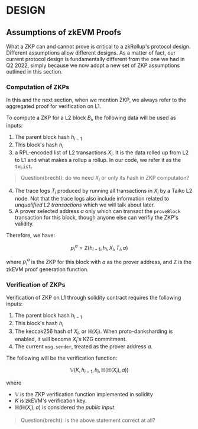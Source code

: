 # DESIGN

## Assumptions of zkEVM Proofs

What a ZKP can and cannot prove is critical to a zkRollup's protocol design. Different assumptions allow different designs. As a matter of fact, our current protocol design is fundamentally different from the one we had in Q2 2022, simply because we now adopt a new set of ZKP assumptions outlined in this section.


### Computation of ZKPs

In this and the next section, when we mention ZKP, we always refer to the aggregated proof for verification on L1.

To compute a ZKP for a L2 block $B_i$, the following data will be used as inputs:

1. The parent block hash $h_{i-1}$
1. This block's hash $h_i$
1. a RPL-encoded list of L2 transactions $X_i$. It is the data rolled up from L2 to L1 and what makes a rollup a rollup. In our code, we refer it as the `txList`.

> Question(brecht): do we need $X_i$ or only its hash in ZKP computaton?

4. The trace logs $T_i$ produced by running all transactions in $X_i$ by a Taiko L2 node. Not that the trace logs also include information related to *unqualified L2 transactions* which we will talk about later.
5. A prover selected address $a$ only which can transact the `proveBlock` transaction for this block, though anyone else can verifiy the ZKP's validity.

Therefore, we have:

$$ p_i^a =  \mathbb{Z}(h_{i-1}, h_i, X_i, T_i, a)      $$

where $p_i^a$ is the ZKP for this block with $a$ as the prover address, and  $\mathbb{Z}$ is the zkEVM proof generation function.

### Verification of ZKPs
Verification of ZKP on L1 through solidity contract requires the following inputs:

1. The parent block hash $h_{i-1}$
1. This block's hash $h_i$
1. The keccak256 hash of $X_i$, or $\mathbb{H}(X_i)$. When proto-danksharding is enabled, it will become $X_i$'s KZG commitment.
1. The current `msg.sender`, treated as the prover address $a$.

The following will be the verification function:

$$  \mathbb{V}(K, h_{i-1}, h_i, \mathbb{H}(\mathbb{H}(X_i), a)) $$

where
- $\mathbb{V}$ is the ZKP verification function implemented in solidity
- $K$ is zkEVM's verification key.
- $\mathbb{H}(\mathbb{H}(X_i), a)$ is considered the *public input*.
> Question(brecht): is the above statement correct at all?
